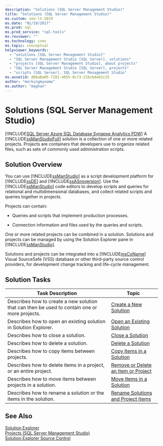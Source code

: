 ```yaml
---
description: "Solutions (SQL Server Management Studio)"
title: "Solutions (SQL Server Management Studio)"
ms.custom: seo-lt-2019
ms.date: "01/19/2017"
ms.prod: sql
ms.prod_service: "sql-tools"
ms.reviewer: ""
ms.technology: ssms
ms.topic: conceptual
helpviewer_keywords: 
  - "solutions [SQL Server Management Studio]"
  - "SQL Server Management Studio [SQL Server], solutions"
  - "projects [SQL Server Management Studio], about projects"
  - "SQL Server Management Studio [SQL Server], projects"
  - "scripts [SQL Server], SQL Server Management Studio"
ms.assetid: d06a8a05-7201-4055-8cf3-21bcb4e82c25
author: "markingmyname"
ms.author: "maghan"
---
```

# Solutions (SQL Server Management Studio)
[!INCLUDE[SQL Server Azure SQL Database Synapse Analytics PDW](../../includes/applies-to-version/sql-asdb-asdbmi-asa-pdw.md)]
A [!INCLUDE[ssManStudioFull](../../includes/ssmanstudiofull-md.md)] solution is a collection of one or more related projects. Projects are containers that developers use to organize related files, such as sets of commonly used administration scripts.  
  
## Solution Overview  
You can use [!INCLUDE[ssManStudio](../../includes/ssmanstudio-md.md)] as a script development platform for [!INCLUDE[ssDE](../../includes/ssde_md.md)] and [!INCLUDE[ssASnoversion](../../includes/ssasnoversion_md.md)]. Use the [!INCLUDE[ssManStudio](../../includes/ssmanstudio-md.md)] code editors to develop scripts and queries for relational and multidimensional databases, and collect related scripts and queries together in projects.  
  
Projects can contain:  
  
-   Queries and scripts that implement production processes.  
  
-   Connection information and files used by the queries and scripts.  
  
One or more related projects can be combined in a solution. Solutions and projects can be managed by using the Solution Explorer pane in [!INCLUDE[ssManStudio](../../includes/ssmanstudio-md.md)].  
  
Solutions and projects can be integrated into a [!INCLUDE[msCoName](../../includes/msconame_md.md)] Visual SourceSafe (VSS) database or other third-party source control providers, for development change tracking and life-cycle management.  
  
## Solution Tasks  
  
|Task Description|Topic|  
|--------------------|---------|  
|Describes how to create a new solution that can then be used to contain one or more projects.|[Create a New Solution](../../ssms/solution/create-a-new-solution.md)|  
|Describes how to open an existing solution in Solution Explorer.|[Open an Existing Solution](../../ssms/solution/open-an-existing-solution.md)|  
|Describes how to close a solution.|[Close a Solution](../../ssms/solution/close-a-solution.md)|  
|Describes how to delete a solution.|[Delete a Solution](../../ssms/solution/delete-a-solution.md)|  
|Describes how to copy items between projects.|[Copy Items in a Solution](../../ssms/solution/copy-items-in-a-solution.md)|  
|Describes how to delete items in a project, or an entire project.|[Remove or Delete an Item or Project](../../ssms/solution/remove-or-delete-an-item-or-project.md)|  
|Describes how to move items between projects in a solution.|[Move Items in a Solution](../../ssms/solution/move-items-in-a-solution.md)|  
|Describes how to rename a solution or the items in the solution.|[Rename Solutions and Project Items](../../ssms/solution/rename-solutions-and-project-items.md)|  
  
## See Also  
[Solution Explorer](../../ssms/solution/solution-explorer.md)  
[Projects &#40;SQL Server Management Studio&#41;](../../ssms/solution/projects-sql-server-management-studio.md)  
[Solution Explorer Source Control](./solution-explorer.md)  
